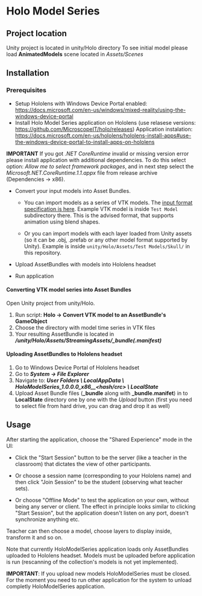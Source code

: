 # Holo Model Series

## Project location

Unity project is located in unity/Holo directory
To see initial model please load **AnimatedModels** scene located in *Assets/Scenes*

## Installation

### Prerequisites
  * Setup Hololens with Windows Device Portal enabled: https://docs.microsoft.com/en-us/windows/mixed-reality/using-the-windows-device-portal
  * Install Holo Model Series application on Hololens (use relasese versions: https://github.com/MicroscopeIT/holo/releases)
    Application instalation: https://docs.microsoft.com/en-us/hololens/hololens-install-apps#use-the-windows-device-portal-to-install-apps-on-hololens

  **IMPORTANT**
      If you got *.NET CoreRuntime* invalid or missing version error please install application with additional dependencies. To do this select option: *Allow me to select framework packages*, and in next step select the *Microsoft.NET.CoreRuntime.1.1.appx* file from release archive (Dependencies -> x86).

  * Convert your input models into Asset Bundles.

      * You can import models as a series of VTK models. The [input format specification is here](https://github.com/MicroscopeIT/holo/tree/master/Input%20documentation). Example VTK model is inside `Test Model` subdirectory there. This is the advised format, that supports animation using blend shapes.

      * Or you can import models with each layer loaded from Unity assets (so it can be .obj, .prefab or any other model format supported by Unity). Example is inside `unity/Holo/Assets/Test Models/Skull/` in this repository.

  * Upload AssetBundles with models into Hololens headset
  * Run application

#### Converting VTK model series into Asset Bundles

Open Unity project from unity/Holo.

1. Run script: **Holo -> Convert VTK model to an AssetBundle's GameObject**
2. Choose the directory with model time series in VTK files
3. Your resulting AssetBundle is located in _**<repository location>/unity/Holo/Assets/StreamingAssets/<name of converted directory>\_bundle(.manifest)**_

#### Uploading AssetBundles to Hololens headset

1. Go to Windows Device Portal of Hololens headset
2. Go to _**System -> File Explorer**_
3. Navigate to: _**User Folders \ LocalAppData \ HoloModelSeries\_1.0.0.0_x86\_\_<hash/crc> \ LocalState**_
4. Upload Asset Bundle files (**\_bundle** along with **\_bundle.manifet**) in to **LocalState** directory one by one with the *Upload* button (first you need to select file from hard drive, you can drag and drop it as well)

## Usage

After starting the application, choose the "Shared Experience" mode in the UI:

- Click the "Start Session" button to be the server (like a teacher in the classroom) that dictates the view of other participants.

- Or choose a session name (corresponding to your Hololens name) and then click "Join Session" to be the student (observing  what teacher sets).

- Or choose "Offline Mode" to test the application on your own, without being any server or client. The effect in principle looks similar to clicking "Start Session", but the application doesn't listen on any port, doesn't synchronize anything etc.

Teacher can then choose a model, choose layers to display inside, transform it and so on.

Note that currently HoloModelSeries application loads only AssetBundles uploaded to Hololens headset. Models must be uploaded before application is run (rescanning of the collection's models is not yet implemented).

**IMPORTANT**: If you upload new models HoloModelSeries must be closed. For the moment you need to run other application for the system to unload completly HoloModelSeries application.

